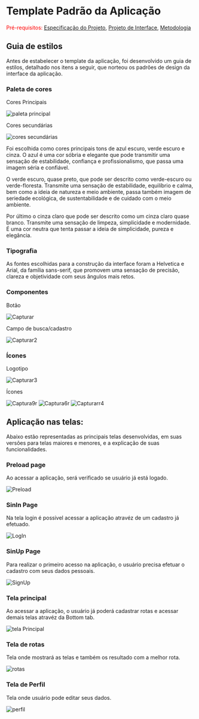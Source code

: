 # Template Padrão da Aplicação

<span style="color:red">Pré-requisitos: <a href="2-Especificação do Projeto.md"> Especificação do Projeto</a></span>, <a href="3-Projeto de Interface.md"> Projeto de Interface</a>, <a href="4-Metodologia.md"> Metodologia</a>

## Guia de estilos

Antes de estabelecer o template da aplicação, foi desenvolvido um guia de estilos, detalhado nos itens a seguir, que norteou os padrões de design da interface da aplicação.

### Paleta de cores

Cores Principais

![paleta principal](https://user-images.githubusercontent.com/100283917/227641335-e6e532fc-fc6f-43b2-bb87-1c529be57895.png)

Cores secundárias

![cores secundárias](https://user-images.githubusercontent.com/100283917/227641812-4de1a8c0-8734-482b-945b-d27518cb8604.png)

Foi escolhida como cores principais tons de azul escuro, verde escuro e cinza. O azul é uma cor sóbria e elegante que pode transmitir uma sensação de estabilidade, confiança e profissionalismo, que passa uma imagem séria e confiável.

O verde escuro, quase preto, que pode ser descrito como verde-escuro ou verde-floresta. Transmite uma sensação de estabilidade, equilíbrio e calma, bem como a ideia de natureza e meio ambiente, passa também imagem de seriedade ecológica, de sustentabilidade e de cuidado com o meio ambiente.

Por último o cinza claro que pode ser descrito como um cinza claro quase branco. Transmite uma sensação de limpeza, simplicidade e modernidade. É uma cor neutra que tenta passar a ideia de simplicidade, pureza e elegância. 

### Tipografia

As fontes escolhidas para a construção da interface foram a Helvetica e Arial, da família sans-serif, que promovem uma sensação de precisão, clareza e objetividade com seus ângulos mais retos.

### Componentes

Botão

![Capturar](https://user-images.githubusercontent.com/100283917/227643891-837e617e-ff66-49f9-a34e-23d8ed50495d.PNG)

Campo de busca/cadastro

![Capturar2](https://user-images.githubusercontent.com/100283917/227644117-1d72b6b8-9e2c-47f7-b89b-5341c3a9a338.PNG)

### Ícones

Logotipo

![Capturar3](https://user-images.githubusercontent.com/100283917/227644735-1614d2da-2c6f-48e2-8969-852b4f719286.PNG)

Ícones

![Captura9r](https://user-images.githubusercontent.com/100283917/227731027-2b717ba1-3010-48e1-8d32-4ff71d7798ae.PNG)
![Captura6r](https://user-images.githubusercontent.com/100283917/227731031-40a6dd3f-012e-493e-9ea8-c1c911afc924.PNG)
![Capturarr4](https://user-images.githubusercontent.com/100283917/227731103-cdb4e50f-f623-4054-a588-3d000d86d81f.PNG)


## Aplicação nas telas:

Abaixo estão representadas as principais telas desenvolvidas, em suas versões para telas maiores e menores, e a explicação de suas funcionalidades.

### Preload page

Ao acessar a aplicação, será verificado se usuário já está logado.

![Preload](https://user-images.githubusercontent.com/100283917/227647757-a45949f1-7f8a-44c1-9da4-672b01de2ff0.png)

### SinIn Page

Na tela login é possivel acessar a aplicação atravéz de um cadastro já efetuado.

![LogIn](https://user-images.githubusercontent.com/100283917/227647906-4218cf92-8b51-47d8-ac14-42079e8e774e.png)


### SinUp Page

Para realizar o primeiro acesso na aplicação, o usuário precisa efetuar o cadastro com seus dados pessoais.

![SignUp](https://user-images.githubusercontent.com/100283917/227648053-ccff153a-62dc-4c92-aefa-708c887169a6.png)

### Tela principal

Ao acessar a aplicação, o usuário já poderá cadastrar rotas e acessar demais telas atravéz da Bottom tab.

![tela Principal](https://user-images.githubusercontent.com/100283917/227648787-5a786f68-e4aa-456f-b3d0-6cef2a63b520.png)


### Tela de rotas

Tela onde mostrará as telas e também os resultado com a melhor rota.

![rotas](https://user-images.githubusercontent.com/100283917/227652345-103b2400-3df5-4332-8845-c4b55d3962de.png)


### Tela de Perfil

Tela onde usuário pode editar seus dados.

![perfil](https://user-images.githubusercontent.com/100283917/227652696-cc87af34-020f-4cb1-97cc-8c520df2df67.png)


